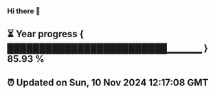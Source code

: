 ### Hi there 👋
⏳ Year progress { █████████████████████████▁▁▁▁▁ } 85.93 %
---
⏰ Updated on Sun, 10 Nov 2024 12:17:08 GMT
---
